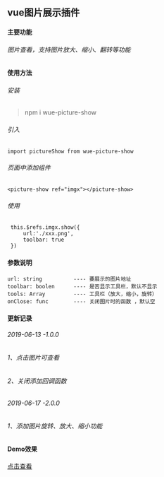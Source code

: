 ## vue图片展示插件

#### 主要功能
###### 图片查看，支持图片放大、缩小、翻转等功能

#### 使用方法
###### 安装
> npm i wue-picture-show

###### 引入
```
import pictureShow from wue-picture-show
```

###### 页面中添加组件
```
<picture-show ref="imgx"></picture-show>
```

###### 使用
```
 this.$refs.imgx.show({
     url:'./xxx.png',
     toolbar: true
 })
```
#### 参数说明
```
url: string          ---- 要展示的图片地址
toolbar: boolen      ---- 是否显示工具栏，默认不显示
tools: Array         ---- 工具栏（放大，缩小，旋转）
onClose: func        ---- 关闭图片时的函数 ，默认空
```
#### 更新记录
###### 2019-06-13 -1.0.0
###### 1、点击图片可查看
###### 2、关闭添加回调函数

###### 2019-06-17 -2.0.0
###### 1、添加图片旋转、放大、缩小功能


#### Demo效果
[点击查看](https://wsdever.github.io/vue-picture-show/)

